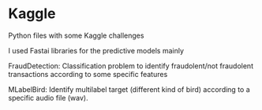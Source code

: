 # Kaggle
Python files with some Kaggle challenges

I used Fastai libraries for the predictive models mainly

FraudDetection: Classification problem to identify fraudolent/not fraudolent transactions according to some specific features

MLabelBird: Identify multilabel target (different kind of bird) according to a specific audio file (wav).
